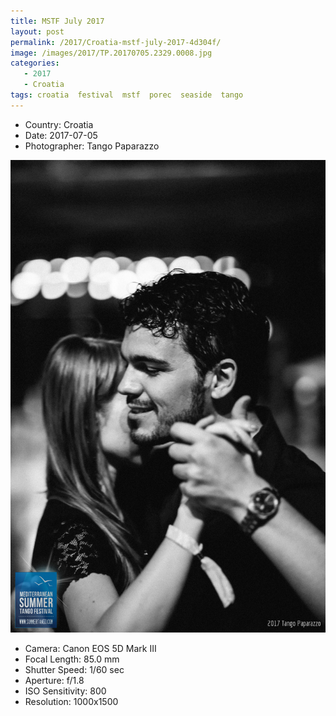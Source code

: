 ```yaml
---
title: MSTF July 2017
layout: post
permalink: /2017/Croatia-mstf-july-2017-4d304f/
image: /images/2017/TP.20170705.2329.0008.jpg
categories:
   - 2017
   - Croatia
tags: croatia  festival  mstf  porec  seaside  tango
---
```

   
* <i class="fa-solid fa-map-pin"></i> Country: Croatia
* <i class="fa-solid fa-calendar-day"></i> Date: 2017-07-05
* <i class="fa-solid fa-circle-user"></i> Photographer: Tango Paparazzo

![MSTF July 2017](/images/2017/TP.20170705.2329.0008.jpg)

* <i class="fa-solid fa-camera"></i> Camera: Canon EOS 5D Mark III
* <i class="fa-solid fa-square-caret-left"></i> Focal Length: 85.0 mm
* <i class="fa-solid fa-stopwatch"></i> Shutter Speed: 1/60 sec
* <i class="fa-solid fa-circle-dot"></i> Aperture: f/1.8
* <i class="fa-solid fa-lightbulb"></i> ISO Sensitivity: 800
* <i class="fa-solid fa-square-full"></i> Resolution: 1000x1500
